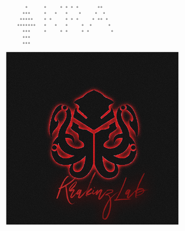 ```
       °      °     ° ° ° °       °°
      °°°     °   °   °    °     °  °
     °°°°°    ° °     ° ° °     ° °° °
    °°°°°°°   °   °   °     °  °      °
      °°°     °     ° °     ° °        °
      °°°     
      °°°     
```
<img src="/images/87024922.png">

<!---
Krakinz/Krakinz is a ✨ special ✨ repository because its `README.md` (this file) appears on your GitHub profile.
You can click the Preview link to take a look at your changes.
--->
